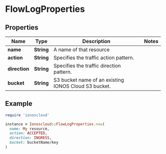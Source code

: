 # FlowLogProperties

## Properties

| Name | Type | Description | Notes |
| ---- | ---- | ----------- | ----- |
| **name** | **String** | A name of that resource |  |
| **action** | **String** | Specifies the traffic action pattern. |  |
| **direction** | **String** | Specifies the traffic direction pattern. |  |
| **bucket** | **String** | S3 bucket name of an existing IONOS Cloud S3 bucket. |  |

## Example

```ruby
require 'ionoscloud'

instance = Ionoscloud::FlowLogProperties.new(
  name: My resource,
  action: ACCEPTED,
  direction: INGRESS,
  bucket: bucketName/key
)
```

